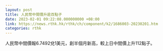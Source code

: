 ```yaml
---
layout: post
title: 人民幣中間價升逾百點子
date: 2023-02-01 09:22:08.000000000 +08:00
link: https://news.rthk.hk/rthk/ch/component/k2/1686003-20230201.htm
categories: rthk
---
```


人民幣中間價報6.7492兌1美元，創半個月新高，較上日中間價上升112點子。
